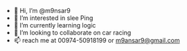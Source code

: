 - 👋 Hi, I’m @m9nsar9
- 👀 I’m interested in slee Ping
- 🌱 I’m currently learning logic
- 💞️ I’m looking to collaborate on car racing
- 📫 reach me at 00974-50918199 or m9ansar9@gmail.com

<!---
m9ansar9/m9ansar9 is a ✨ special ✨ repository because its `README.md` (this file) appears on your GitHub profile.
You can click the Preview link to take a look at your changes.
--->
